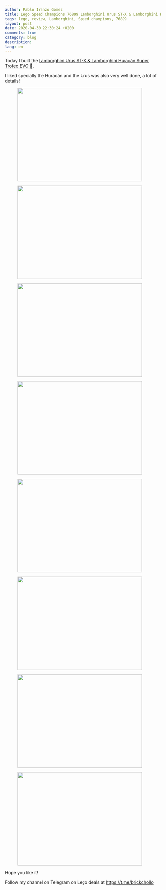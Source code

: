 ```yaml
---
author: Pablo Iranzo Gómez
title: Lego Speed Champions 76899 Lamborghini Urus ST-X & Lamborghini Huracán Super Trofeo EVO
tags: lego, review, Lamborghini, Speed champions, 76899
layout: post
date: 2020-04-30 22:30:24 +0200
comments: true
category: blog
description:
lang: en
---
```


Today I built the [Lamborghini Urus ST-X & Lamborghini Huracán Super Trofeo EVO 🛒](https://www.amazon.es/dp/B07W6Q9G1Y?tag=redken-21).

I liked specially the Huracán and the Urus was also very well done, a lot of details!

<div class="elegant-gallery" itemscope itemtype="http://schema.org/ImageGallery">
<figure itemprop="associatedMedia" itemscope itemtype="http://schema.org/ImageObject">
        <a href="https://i.imgur.com/dMor15o.jpg.jpg" itemprop="contentUrl" data-size="4032x3024">
            <img src="https://i.imgur.com/dMor15o.jpg" width="403" height="302" itemprop="thumbnail" alt="" />
        </a>
        <figcaption itemprop="caption description"></figcaption>
    </figure>
<figure itemprop="associatedMedia" itemscope itemtype="http://schema.org/ImageObject">
        <a href="https://i.imgur.com/WFZExx3.jpg.jpg" itemprop="contentUrl" data-size="4032x3024">
            <img src="https://i.imgur.com/WFZExx3.jpg" width="403" height="302" itemprop="thumbnail" alt="" />
        </a>
        <figcaption itemprop="caption description"></figcaption>
    </figure>
<figure itemprop="associatedMedia" itemscope itemtype="http://schema.org/ImageObject">
        <a href="https://i.imgur.com/wC3QWDb.jpg.jpg" itemprop="contentUrl" data-size="4032x3024">
            <img src="https://i.imgur.com/wC3QWDb.jpg" width="403" height="302" itemprop="thumbnail" alt="" />
        </a>
        <figcaption itemprop="caption description"></figcaption>
    </figure>
<figure itemprop="associatedMedia" itemscope itemtype="http://schema.org/ImageObject">
        <a href="https://i.imgur.com/f0RYTaH.jpg.jpg" itemprop="contentUrl" data-size="4032x3024">
            <img src="https://i.imgur.com/f0RYTaH.jpg" width="403" height="302" itemprop="thumbnail" alt="" />
        </a>
        <figcaption itemprop="caption description"></figcaption>
    </figure>
<figure itemprop="associatedMedia" itemscope itemtype="http://schema.org/ImageObject">
        <a href="https://i.imgur.com/gveoUgu.jpg.jpg" itemprop="contentUrl" data-size="4032x3024">
            <img src="https://i.imgur.com/gveoUgu.jpg" width="403" height="302" itemprop="thumbnail" alt="" />
        </a>
        <figcaption itemprop="caption description"></figcaption>
    </figure>
<figure itemprop="associatedMedia" itemscope itemtype="http://schema.org/ImageObject">
        <a href="https://i.imgur.com/R3old3o.jpg.jpg" itemprop="contentUrl" data-size="4032x3024">
            <img src="https://i.imgur.com/R3old3o.jpg" width="403" height="302" itemprop="thumbnail" alt="" />
        </a>
        <figcaption itemprop="caption description"></figcaption>
    </figure>
<figure itemprop="associatedMedia" itemscope itemtype="http://schema.org/ImageObject">
        <a href="https://i.imgur.com/91uRNPA.jpg.jpg" itemprop="contentUrl" data-size="4032x3024">
            <img src="https://i.imgur.com/91uRNPA.jpg" width="403" height="302" itemprop="thumbnail" alt="" />
        </a>
        <figcaption itemprop="caption description"></figcaption>
    </figure>
<figure itemprop="associatedMedia" itemscope itemtype="http://schema.org/ImageObject">
        <a href="https://i.imgur.com/mCbBcsD.jpg.jpg" itemprop="contentUrl" data-size="4032x3024">
            <img src="https://i.imgur.com/mCbBcsD.jpg" width="403" height="302" itemprop="thumbnail" alt="" />
        </a>
        <figcaption itemprop="caption description"></figcaption>
    </figure>
</div>

Hope you like it!

Follow my channel on Telegram on Lego deals at <https://t.me/brickchollo>
